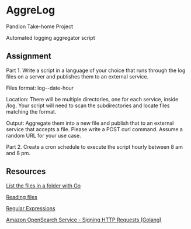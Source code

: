 # AggreLog 

Pandion Take-home Project

Automated logging aggregator script

## Assignment

Part 1. Write a script in a language of your choice that runs through the log files on a server and publishes them to an external service.

Files format: log-<servicename>-date-hour

Location: There will be multiple directories, one for each service, inside /log. Your script will need to scan the subdirectories and locate files matching the format.

Output: Aggregate them into a new file and publish that to an external service that accepts a file. Please write a POST curl command. Assume a random URL for your use case.

Part 2. Create a cron schedule to execute the script hourly between 8 am and 8 pm. 

## Resources

[List the files in a folder with Go](https://flaviocopes.com/go-list-files/)

[Reading files](https://gobyexample.com/reading-files)

[Regular Expressions](https://gobyexample.com/regular-expressions)

[Amazon OpenSearch Service - Signing HTTP Requests (Golang)](https://docs.aws.amazon.com/opensearch-service/latest/developerguide/request-signing.html#request-signing-go)